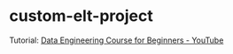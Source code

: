 # custom-elt-project

Tutorial: [Data Engineering Course for Beginners - YouTube](https://www.youtube.com/watch?v=PHsC_t0j1dU)
